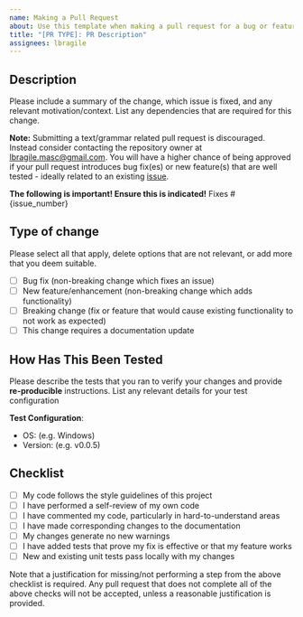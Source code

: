 ```yaml
---
name: Making a Pull Request
about: Use this template when making a pull request for a bug or feature for LWI.
title: "[PR TYPE]: PR Description"
assignees: lbragile
---
```


## Description

Please include a summary of the change, which issue is fixed, and any relevant motivation/context.
List any dependencies that are required for this change.

**Note:** Submitting a text/grammar related pull request is discouraged. Instead consider contacting the repository owner at lbragile.masc@gmail.com. You will have a higher chance of being approved if your pull request introduces bug fix(es) or new feature(s) that are well tested - ideally related to an existing [issue](https://github.com/lbragile/Line-Width-Indicator/issues).

**The following is important! Ensure this is indicated!**
Fixes #{issue_number}

## Type of change

Please select all that apply, delete options that are not relevant, or add more that you deem suitable.

- [ ] Bug fix (non-breaking change which fixes an issue)
- [ ] New feature/enhancement (non-breaking change which adds functionality)
- [ ] Breaking change (fix or feature that would cause existing functionality to not work as expected)
- [ ] This change requires a documentation update

## How Has This Been Tested

Please describe the tests that you ran to verify your changes and provide **re-producible** instructions.
List any relevant details for your test configuration

**Test Configuration**:

- OS: (e.g. Windows)
- Version: (e.g. v0.0.5)

## Checklist

- [ ] My code follows the style guidelines of this project
- [ ] I have performed a self-review of my own code
- [ ] I have commented my code, particularly in hard-to-understand areas
- [ ] I have made corresponding changes to the documentation
- [ ] My changes generate no new warnings
- [ ] I have added tests that prove my fix is effective or that my feature works
- [ ] New and existing unit tests pass locally with my changes

Note that a justification for missing/not performing a step from the above checklist is required. Any pull request that does not complete all of the above checks will not be accepted, unless a reasonable justification is provided.
